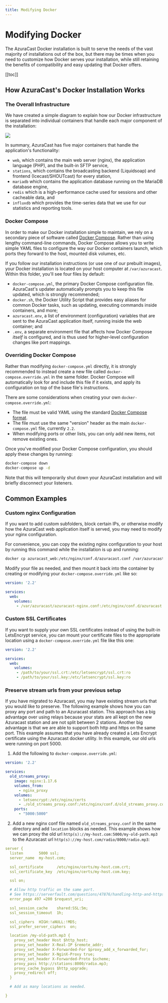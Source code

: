 ```yaml
---
title: Modifying Docker
---
```


# Modifying Docker

The AzuraCast Docker installation is built to serve the needs of the vast majority of installations out of the box, but there may be times when you need to customize how Docker serves your installation, while still retaining the benefits of compatibility and easy updating that Docker offers.

[[toc]]

## How AzuraCast's Docker Installation Works

### The Overall Infrastructure

We have created a simple diagram to explain how our Docker infrastructure is separated into individual containers that handle each major component of the installation:

![](/img/docker_infrastructure.png)

In summary, AzuraCast has five major containers that handle the application's functionality:
 - `web`, which contains the main web server (nginx), the application language (PHP), and the built-in SFTP service,
 - `stations`, which contains the broadcasting backend (Liquidsoap) and frontend (Icecast/SHOUTcast) for every station,
 - `mariadb` which contains the application database running on the MariaDB database engine,
 - `redis` which is a high-performance cache used for sessions and other cacheable data, and
 - `influxdb` which provides the time-series data that we use for our statistics and reporting tools.

 ### Docker Compose

In order to make our Docker installation simple to maintain, we rely on a secondary piece of software called [Docker Compose](https://docs.docker.com/compose/). Rather than using lengthy command-line commands, Docker Compose allows you to write simple YAML files to configure the way our Docker containers launch, which ports they forward to the host, mounted disk volumes, etc.

If you follow our installation instructions (or use one of our prebuilt images), your Docker installation is located on your host computer at `/var/azuracast`. Within this folder, you'll see four files by default:

 - `docker-compose.yml`, the primary Docker Compose configuration file. AzuraCast's updater automatically prompts you to keep this file updated, which is strongly recommended;
 - `docker.sh`, the Docker Utility Script that provides easy aliases for common Docker tasks, such as updating, executing commands inside containers, and more;
 - `azuracast.env`, a list of environment (configuration) variables that are sent to the AzuraCast application itself, running inside the web container; and
 - `.env`, a separate environment file that affects how Docker Compose _itself_ is configured, and is thus used for higher-level configuration changes like port mappings.

### Overriding Docker Compose

Rather than modifying `docker-compose.yml` directly, it is strongly recommended to instead create a new file called `docker-compose.override.yml` in the same folder. Docker Compose will automatically look for and include this file if it exists, and apply its configuration on top of the base file's instructions.

There are some considerations when creating your own `docker-compose.override.yml`:

 - The file must be valid YAML using the standard [Docker Compose format](https://docs.docker.com/compose/compose-file/compose-file-v2/).
 - The file must use the same "version" header as the main `docker-compose.yml` file, currently `2.2`.
 - When modifying ports or other lists, you can only add new items, not remove existing ones.

Once you've modified your Docker Compose configuration, you should apply these changes by running:

```sh
docker-compose down
docker-compose up -d
```

Note that this will temporarily shut down your AzuraCast installation and will briefly disconnect your listeners.

## Common Examples

### Custom nginx Configuration

If you want to add custom subfolders, block certain IPs, or otherwise modify how the AzuraCast web application itself is served, you may need to modify your nginx configuration.

For convenience, you can copy the existing nginx configuration to your host by running this command while the installation is up and running:

```sh
docker cp azuracast_web:/etc/nginx/conf.d/azuracast.conf /var/azuracast/azuracast-nginx.conf
```

Modify your file as needed, and then mount it back into the container by creating or modifying your `docker-compose.override.yml` like so:

```yaml
version: '2.2'

services:
  web:
    volumes:
     - /var/azuracast/azuracast-nginx.conf:/etc/nginx/conf.d/azuracast.conf:ro
```

### Custom SSL Certificates

If you want to supply your own SSL certificates instead of using the built-in LetsEncrypt service, you can mount your certificate files to the appropriate location using a `docker-compose.override.yml` file like this one:

```yaml
version: '2.2'

services:
  web:
    volumes:
     - /path/to/your/ssl.crt:/etc/letsencrypt/ssl.crt:ro
     - /path/to/your/ssl.key:/etc/letsencrypt/ssl.key:ro
```

### Preserve stream urls from your previous setup

If you have migrated to Azuracast, you may have existing stream urls that you would like to preserve. The following example shows how you can proxy any port and path to an Azuracast station. This approach has a big advantage over using relays because your stats are all kept on the new Azuracast station and are not split between 2 stations. Another big advantage is that we are able to support both http and https on the same port. This example assumes that you have already created a Lets Encrypt certificate using the Azuracast docker utility. In this example, our old urls were running on port 5000.

1. Add the following to `docker-compose.override.yml`:

```yaml
version: '2.2'

services:
  old_streams_proxy:
    image: nginx:1.17.6
    volumes_from:
      - nginx_proxy
    volumes:
      - letsencrypt:/etc/nginx/certs
      - ./old_streams_proxy.conf:/etc/nginx/conf.d/old_streams_proxy.conf
    ports:
      - "5000:5000"
```

2. Add a new nginx conf file named `old_streams_proxy.conf` in the same directory and add `location` blocks as needed. This example shows how we can proxy the old url `http(s)://my-host.com:5000/my-old-path.mp3` to the Azuracast url `http(s)://my-host.com/radio/8000/radio.mp3`:
```yaml
server {
  listen       5000 ssl;
  server_name  my-host.com;

  ssl_certificate      /etc/nginx/certs/my-host.com.crt;
  ssl_certificate_key  /etc/nginx/certs/my-host.com.key;

  ssl on;

  # Allow http traffic on the same port.
  # See https://serverfault.com/questions/47876/handling-http-and-https-requests-using-a-single-port-with-nginx#comment378361_256901
  error_page 497 =200 $request_uri;

  ssl_session_cache    shared:SSL:5m;
  ssl_session_timeout  1h;

  ssl_ciphers  HIGH:!aNULL:!MD5;
  ssl_prefer_server_ciphers  on;

  location /my-old-path.mp3 {
    proxy_set_header Host $http_host;
    proxy_set_header X-Real-IP $remote_addr;
    proxy_set_header X-Forwarded-For $proxy_add_x_forwarded_for;
    proxy_set_header X-NginX-Proxy true;
    proxy_set_header X-Forwarded-Proto $scheme;
    proxy_pass http://stations:8000/radio.mp3;
    proxy_cache_bypass $http_upgrade;
    proxy_redirect off;
  }

  # Add as many locations as needed.

}
```
